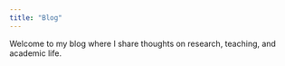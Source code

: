 ```yaml
---
title: "Blog"
---
```


Welcome to my blog where I share thoughts on research, teaching, and academic life.
